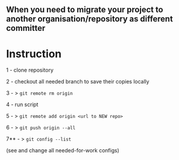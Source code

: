 ## When you need to migrate your project to another organisation/repository as different committer

# Instruction

1 - clone repository

2 - checkout all needed branch to save their copies locally

3 - > `git remote rm origin`

4 - run script

5 - > `git remote add origin <url to NEW repo>`
    
6 - > `git push origin --all`

7** - > `git config --list`
    
   (see and change all needed-for-work configs)
